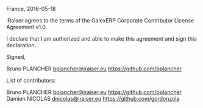 France, 2016-05-18

iRaiser agrees to the terms of the GalexERP Corporate Contributor License
Agreement v1.0.

I declare that I am authorized and able to make this agreement and sign this
declaration.

Signed,

Bruno PLANCHER bplancher@iraiser.eu https://github.com/bplancher

List of contributors:

Bruno PLANCHER bplancher@iraiser.eu https://github.com/bplancher
Damien NICOLAS dnicolas@iraiser.eu https://github.com/gordonzola

